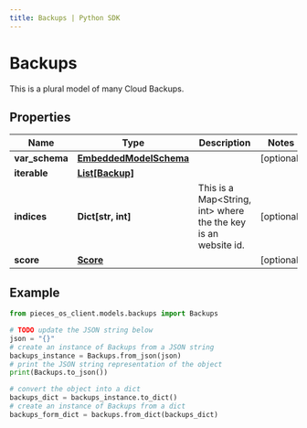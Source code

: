 ```yaml
---
title: Backups | Python SDK
---
```


# Backups

This is a plural model of many Cloud Backups.

## Properties

Name | Type | Description | Notes
------------ | ------------- | ------------- | -------------
**var_schema** | [**EmbeddedModelSchema**](EmbeddedModelSchema) |  | [optional] 
**iterable** | [**List[Backup]**](Backup) |  | 
**indices** | **Dict[str, int]** | This is a Map&lt;String, int&gt; where the the key is an website id. | [optional] 
**score** | [**Score**](Score) |  | [optional] 

## Example

```python
from pieces_os_client.models.backups import Backups

# TODO update the JSON string below
json = "{}"
# create an instance of Backups from a JSON string
backups_instance = Backups.from_json(json)
# print the JSON string representation of the object
print(Backups.to_json())

# convert the object into a dict
backups_dict = backups_instance.to_dict()
# create an instance of Backups from a dict
backups_form_dict = backups.from_dict(backups_dict)
```


